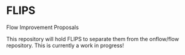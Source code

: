 # FLIPS
Flow Improvement Proposals

This repository will hold FLIPS to separate them from the onflow/flow repository. This is currently a work in progress!
